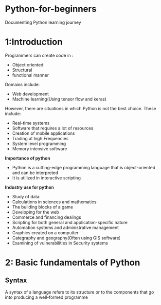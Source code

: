 # Python-for-beginners
Documenting Python learning journey
<h1>1:Introduction</h1>
<p>Programmers can create code in :
<ul>
  <li>Object oriented</li>
  <li>Structural</li>
  <li>functional manner</li>
</ul>
</p>
<p>Domains include:
<ul>
  <li>Web development</li>
  <li>Machine learning(Using tensor flow and keras)</li>
</ul>
</p>
<p>However, there are situations in which Python is not the best choice. These include:</p>
<ul>
  <li>Real-time systems</li>
  <li>Software that requires a lot of resources</li>
  <li>Creation of mobile applications</li>
  <li>Trading at high Frequencies</li>
  <li>System level programming</li>
  <li>Memory intensive software</li>
  </ul>
  <p><b>Importance of python</b></p>
  <ul>
    <li>Python is a cutting-edge programming language that is object-oriented and can be interpreted</li>
    <li>It is utilized in interactive scripting</li>
  </ul>
  <p><b> Industry use for python </b></p>
  <UL>
    <li>Study of data</li>
    <li>Calculations in sciences and mathematics</li>
    <li>The building blocks of a game</li>
    <li>Developing for the web</li>
    <li>Commerce and financing dealings</li>
    <li>Scripting for both general and application-specific nature</li>
    <li>Automation systems and administrative management</li>
    <li>Graphics created on a computter</li>
    <li>Categraphy and geography(Often using GIS software)</li>
    <li>Examining of vulnerabilities in Security systems</li>
  </UL>
 <h1>2: Basic fundamentals of Python</h1> 
 <h2>Syntax</h2>
 <P>A syntax of a language refers to its structure or to the components that go into producing a well-formed programme</P>
 
  
  
  
